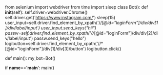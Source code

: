 from selenium import webdriver
from time import sleep
class Bot():
    def __init__(self):
        self.driver=webdriver.Chrome()
        self.driver.get('https://www.instagram.com/')
        sleep(15)
        user_input=self.driver.find_element_by_xpath('//*[@id="loginForm"]/div/div[1]/div/label/input')
        user_input.send_keys("hii")
        passw=self.driver.find_element_by_xpath('//*[@id="loginForm"]/div/div[2]/div/label/input')
        passw.send_keys("hello")
        logibutton=self.driver.find_element_by_xpath('//*[@id="loginForm"]/div[1]/div[3]/button')
        logibutton.click()

def main():
    my_bot=Bot()


if __name__=='__main__':
    main()
